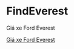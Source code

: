 # FindEverest
Giá xe Ford Everest
<p dir="ltr"><a href="https://findcar.vip/ford-everest">Giá xe Ford Everest</a></p>
